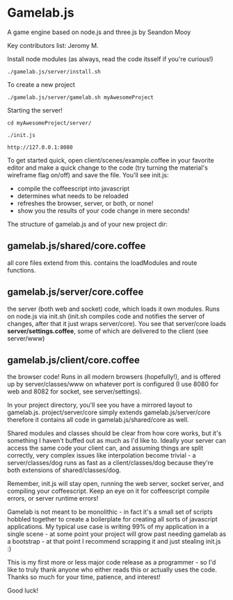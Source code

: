 Gamelab.js
========

A game engine based on node.js and three.js by Seandon Mooy

Key contributors list:
	Jeromy M.

Install node modules (as always, read the code itsself if you're curious!)

`./gamelab.js/server/install.sh`

To create a new project

`./gamelab.js/server/gamelab.sh myAwesomeProject`

Starting the server!

`cd myAwesomeProject/server/`

`./init.js`

`http://127.0.0.1:8080`

To get started quick, open client/scenes/example.coffee in your favorite editor and make a quick change to the code (try turning the material's wireframe flag on/off) and save the file. You'll see init.js:

- compile the coffeescript into javascript
- determines what needs to be reloaded
- refreshes the browser, server, or both, or none!
- show you the results of your code change in mere seconds!

The structure of gamelab.js and of your new project dir:

## gamelab.js/shared/core.coffee

all core files extend from this. contains the loadModules and route functions.

## gamelab.js/server/core.coffee

the server (both web and socket) code, which loads it own modules. Runs on node.js via init.sh (init.sh compiles code and notifies the server of changes, after that it just wraps server/core). You see that server/core loads **server/settings.coffee**, some of which are delivered to the client (see server/www)

## gamelab.js/client/core.coffee

the browser code! Runs in all modern browsers (hopefully!), and is offered up by server/classes/www on whatever port is configured (I use 8080 for web and 8082 for socket, see server/settings).

In your project directory, you'll see you have a mirrored layout to gamelab.js. project/server/core simply extends gamelab.js/server/core therefore it contains all code in gamelab.js/shared/core as well.

Shared modules and classes should be clear from how core works, but it's something I haven't buffed out as much as I'd like to. Ideally your server can access the same code your client can, and assuming things are split correctly, very complex issues like interpolation become trivial - a server/classes/dog runs as fast as a client/classes/dog because they're both extensions of shared/classes/dog.

Remember, init.js will stay open, running the web server, socket server, and compiling your coffeescript. Keep an eye on it for coffeescript compile errors, or server runtime errors!

Gamelab is not meant to be monolithic - in fact it's a small set of scripts hobbled together to create a boilerplate for creating all sorts of javascript applications. My typical use case is writing 99% of my application in a single scene - at some point your project will grow past needing gamelab as a bootstrap - at that point I recommend scrapping it and just stealing init.js :)

This is my first more or less major code release as a programmer - so I'd like to truly thank anyone who either reads this or actually uses the code. Thanks so much for your time, patience, and interest!

Good luck!